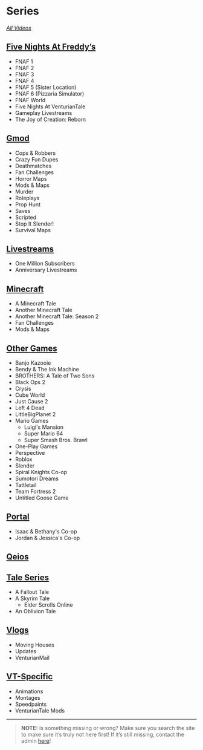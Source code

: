 # Series
[*All Videos*](https://www.youtube.com/playlist?list=PLwljWXtmIKiR6RCrbGztF5LhGXAEF7pX_)

## [**Five Nights At Freddy’s**](6.Series/FNAF.html)
- FNAF 1
- FNAF 2
- FNAF 3
- FNAF 4
- FNAF 5 \(Sister Location)
- FNAF 6 \(Pizzaria Simulator)
- FNAF World
- Five Nights At VenturianTale
- Gameplay Livestreams
- The Joy of Creation: Reborn

## [**Gmod**](6.Series/Gmod.html)
- Cops & Robbers
- Crazy Fun Dupes
- Deathmatches
- Fan Challenges
- Horror Maps
- Mods & Maps
- Murder
- Roleplays
- Prop Hunt
- Saves
- Scripted
- Stop It Slender!
- Survival Maps

## [**Livestreams**](6.Series/Livestreams.html)
- One Million Subscribers
- Anniversary Livestreams

## [**Minecraft**](6.Series/Minecraft.html)
- A Minecraft Tale
- Another Minecraft Tale
- Another Minecraft Tale: Season 2
- Fan Challenges
- Mods & Maps

## [**Other Games**](6.Series/Other_Games.html)
- Banjo Kazooie
- Bendy & The Ink Machine
- BROTHERS: A Tale of Two Sons
- Black Ops 2
- Crysis
- Cube World
- Just Cause 2
- Left 4 Dead
- LittleBigPlanet 2
- Mario Games
  - Luigi's Mansion
  - Super Mario 64
  - Super Smash Bros. Brawl
- One-Play Games
- Perspective
- Roblox
- Slender
- Spiral Knights Co-op
- Sumotori Dreams
- Tattletail
- Team Fortress 2
- Untitled Goose Game

## [**Portal**](6.Series/Portal.html)
- Isaac & Bethany's Co-op
- Jordan & Jessica's Co-op

## [**Qeios**](6.Series/Quios.html)

## [**Tale Series**](6.Series/Tale_Series.html)
- A Fallout Tale
- A Skyrim Tale
  - Elder Scrolls Online
- An Oblivion Tale

## [**Vlogs**](6.Series/Vlogs.html)
- Moving Houses
- Updates
- VenturianMail

## [**VT-Specific**](6.Series/VT_Specific.html)
- Animations
- Montages
- Speedpaints
- VenturianTale Mods

----

> **NOTE:** Is something missing or wrong? Make sure you search the site to make sure it’s truly not here first! If it’s still missing, contact the admin [here](../chapter_2.html)!